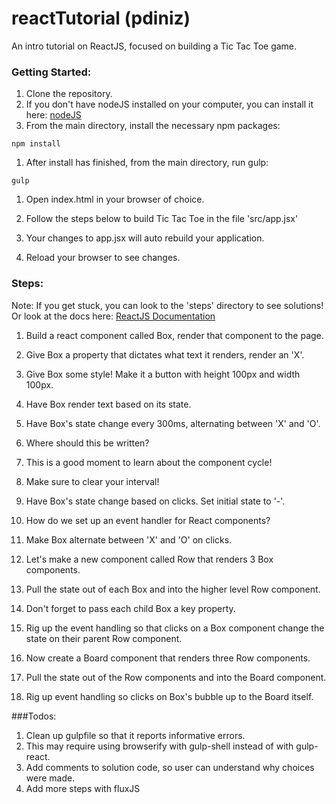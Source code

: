 reactTutorial (pdiniz)
=============

An intro tutorial on ReactJS, focused on building a Tic Tac Toe game.

### Getting Started:

1. Clone the repository.
1. If you don't have nodeJS installed on your computer, you can install it here:
<a href='http://nodejs.org/'>nodeJS</a>
1. From the main directory, install the necessary npm packages:
```
npm install
```
1. After install has finished, from the main directory, run gulp:
```
gulp
```
1. Open index.html in your browser of choice.

1. Follow the steps below to build Tic Tac Toe in the file 'src/app.jsx'

1. Your changes to app.jsx will auto rebuild your application.

1. Reload your browser to see changes.


### Steps:

Note: If you get stuck, you can look to the 'steps' directory to see solutions! Or look at the docs here:
<a href='http://facebook.github.io/react/docs/getting-started.html'> ReactJS Documentation </a>

1. Build a react component called Box, render that component to the page.

1. Give Box a property that dictates what text it renders, render an 'X'.

1. Give Box some style! Make it a button with height 100px and width 100px.
1. Have Box render text based on its state.

1. Have Box's state change every 300ms, alternating between 'X' and 'O'.
  1. Where should this be written?
  1. This is a good moment to learn about the component cycle!
  1. Make sure to clear your interval!

1. Have Box's state change based on clicks. Set initial state to '-'.
  1. How do we set up an event handler for React components?
  1. Make Box alternate between 'X' and 'O' on clicks.

1. Let's make a new component called Row that renders 3 Box components.

1. Pull the state out of each Box and into the higher level Row component.
  1. Don't forget to pass each child Box a key property.

1. Rig up the event handling so that clicks on a Box component change the 
  state on their parent Row component.

1. Now create a Board component that renders three Row components.

1. Pull the state out of the Row components and into the Board component.

1. Rig up event handling so clicks on Box's bubble up to the Board itself.


###Todos:

1. Clean up gulpfile so that it reports informative errors.
  1. This may require using browserify with gulp-shell instead of with gulp-react.
1. Add comments to solution code, so user can understand why choices were made.
1. Add more steps with fluxJS
